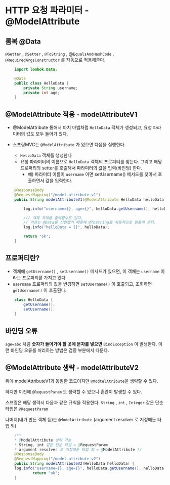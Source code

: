 # HTTP 요청 파라미터 - @ModelAttribute

## 롬복 @Data
`@Getter` , `@Setter` , `@ToString` , @`EqualsAndHashCode` , `@RequiredArgsConstructor` 를
자동으로 적용해준다.

```java
    import lombok.Data;

    @Data
    public class HelloData {
        private String username;
        private int age;
    }
```

## @ModelAttribute 적용 - modelAttributeV1

- @ModelAttribute 통해서 마치 마법처럼 `HelloData` 객체가 생성되고, 요청 파라미터의 값도 모두 들어가 있다.

- 스프링MVC는 `@ModelAttribute` 가 있으면 다음을 실행한다.
    - `HelloData` 객체를 생성한다
    - 요청 파라미터의 이름으로 `HelloData` 객체의 프로퍼티를 찾는다. 그리고 해당 프로퍼티의 setter를 호출해서 파라미터의 값을 입력(바인딩) 한다.
        - 예) 파라미터 이름이 `username` 이면 setUsername() 메서드를 찾아서 호출하면서 값을 입력한다.
```java
    @ResponseBody
    @RequestMapping("/model-attribute-v1")
    public String modelAttributeV1(@ModelAttribute HelloData helloData) {

        log.info("username={}, age={}", helloData.getUsername(), helloData.getAge());

        /// 객체 자체를 출력할수도 있다.
        // 이유는 @Data를 선언했기 때문에 @ToString을 자동적으로 만들어 준다.
        log.info("helloData = {}", helloData);

        return "ok";
    }
```

## 프로퍼티란?

- 객체에 `getUsername()` , `setUsername()` 메서드가 있으면, 이 객체는 `username` 이라는 프로퍼티를 가지고 있다.
- `username` 프로퍼티의 값을 변경하면 `setUsername()` 이 호출되고, 조회하면 `getUsername()` 이 호출된다.

```java
    class HelloData {
        getUsername();
        setUsername();
    }
```

## 바인딩 오류
`age=abc` 처럼 **숫자가 들어가야 할 곳에 문자를 넣으면** `BindException` 이 발생한다. 이런 바인딩 오류를 처리하는 방법은 검증 부분에서 다룬다.

## @ModelAttribute 생략 - modelAttributeV2

위에 modelAttributeV1과 동일한 코드이지만 `@ModtelAtribute`을 생략할 수 있다.

하지만 이전에  `@RequestParam` 도 생략할 수 있으니 혼란이 발생할 수 있다.

스프링은 해당 생략시 다음과 같은 규칙을 적용한다.
`String` , `int` , `Integer` 같은 단순 타입은 `@RequestParam`

나머지(내가 만든 객체 등)는 `@ModelAttribute` (argument resolver 로 지정해둔 타입 외)

```java
    /**
    * @ModelAttribute 생략 가능
    * String, int 같은 단순 타입 = @RequestParam
    * argument resolver 로 지정해둔 타입 외 = @ModelAttribute */
    @ResponseBody
    @RequestMapping("/model-attribute-v2")
    public String modelAttributeV2(HelloData helloData) {
    log.info("username={}, age={}", helloData.getUsername(), helloData.getAge());
            return "ok";
    }
```